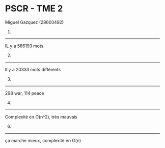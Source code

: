 PSCR - TME 2
============

Miguel Gazquez (28600492)


1)
---

IL y a 566193 mots.

2)
---

Il y a 20333 mots différents

3)
---

298 war,  114 peace

4)
---

Complexité en O(n^2), très mauvais

6)
---

ça marche mieux, complexité en O(n)

